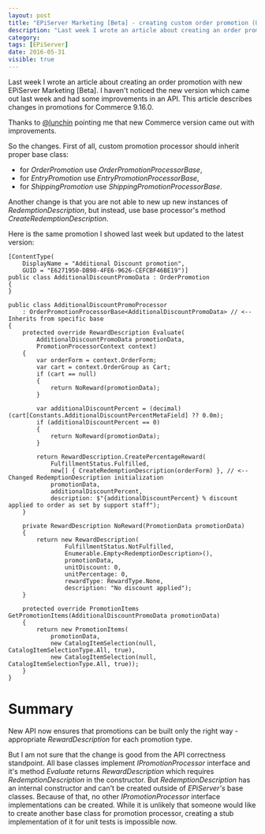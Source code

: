```yaml
---
layout: post
title: "EPiServer Marketing [Beta] - creating custom order promotion (Update)"
description: "Last week I wrote an article about creating an order promotion with new EPiServer Marketing [Beta]. I haven't noticed the new version which came out last week and had some improvements in an API. This article describes changes in promotions for Commerce 9.16.0."
category:
tags: [EPiServer]
date: 2016-05-31
visible: true
---
```


<p class="lead">
Last week I wrote an article about creating an order promotion with new EPiServer Marketing [Beta]. I haven't noticed the new version which came out last week and had some improvements in an API. This article describes changes in promotions for Commerce 9.16.0.
</p>

Thanks to [@lunchin](http://marisks.net/2016/05/24/episerver-marketing-beta-creating-custom-order-promotion/#comment-2693609996) pointing me that new Commerce version came out with improvements.

So the changes. First of all, custom promotion processor should inherit proper base class:
- for _OrderPromotion_ use _OrderPromotionProcessorBase_,
- for _EntryPromotion_ use _EntryPromotionProcessorBase_,
- for _ShippingPromotion_ use _ShippingPromotionProcessorBase_.

Another change is that you are not able to new up new instances of _RedemptionDescription_, but instead, use base processor's method _CreateRedemptionDescription_.

Here is the same promotion I showed last week but updated to the latest version:

```
[ContentType(
    DisplayName = "Additional Discount promotion",
    GUID = "E6271950-DB98-4FE6-9626-CEFCBF46BE19")]
public class AdditionalDiscountPromoData : OrderPromotion
{
}

public class AdditionalDiscountPromoProcessor
    : OrderPromotionProcessorBase<AdditionalDiscountPromoData> // <-- Inherits from specific base
{
    protected override RewardDescription Evaluate(
        AdditionalDiscountPromoData promotionData,
        PromotionProcessorContext context)
    {
        var orderForm = context.OrderForm;
        var cart = context.OrderGroup as Cart;
        if (cart == null)
        {
            return NoReward(promotionData);
        }

        var additionalDiscountPercent = (decimal)(cart[Constants.AdditionalDiscountPercentMetaField] ?? 0.0m);
        if (additionalDiscountPercent == 0)
        {
            return NoReward(promotionData);
        }

        return RewardDescription.CreatePercentageReward(
            FulfillmentStatus.Fulfilled,
            new[] { CreateRedemptionDescription(orderForm) }, // <-- Changed RedemptionDescription initialization
            promotionData,
            additionalDiscountPercent,
            description: $"{additionalDiscountPercent} % discount applied to order as set by support staff");
    }

    private RewardDescription NoReward(PromotionData promotionData)
    {
        return new RewardDescription(
                FulfillmentStatus.NotFulfilled,
                Enumerable.Empty<RedemptionDescription>(),
                promotionData,
                unitDiscount: 0,
                unitPercentage: 0,
                rewardType: RewardType.None,
                description: "No discount applied");
    }

    protected override PromotionItems GetPromotionItems(AdditionalDiscountPromoData promotionData)
    {
        return new PromotionItems(
            promotionData,
            new CatalogItemSelection(null, CatalogItemSelectionType.All, true),
            new CatalogItemSelection(null, CatalogItemSelectionType.All, true));
    }
}
```

# Summary

New API now ensures that promotions can be built only the right way - appropriate _RewardDescription_ for each promotion type.

But I am not sure that the change is good from the API correctness standpoint. All base classes implement _IPromotionProcessor_ interface and it's method _Evaluate_ returns _RewardDescription_ which requires _RedemptionDescription_ in the constructor. But _RedemptionDescription_ has an internal constructor and can't be created outside of _EPiServer's_ base classes. Because of that, no other _IPromotionProcessor_ interface implementations can be created. While it is unlikely that someone would like to create another base class for promotion processor, creating a stub implementation of it for unit tests is impossible now.
